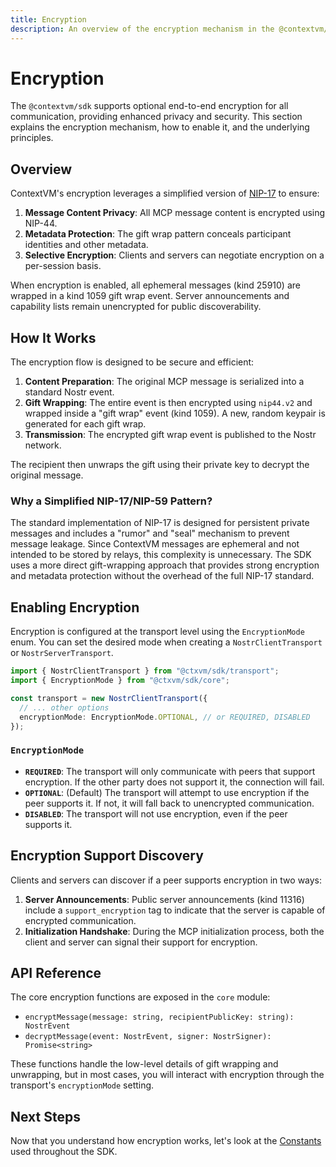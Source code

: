 ```yaml
---
title: Encryption
description: An overview of the encryption mechanism in the @contextvm/sdk.
---
```


# Encryption

The `@contextvm/sdk` supports optional end-to-end encryption for all communication, providing enhanced privacy and security. This section explains the encryption mechanism, how to enable it, and the underlying principles.

## Overview

ContextVM's encryption leverages a simplified version of [NIP-17](https://github.com/nostr-protocol/nips/blob/master/17.md) to ensure:

1.  **Message Content Privacy**: All MCP message content is encrypted using NIP-44.
2.  **Metadata Protection**: The gift wrap pattern conceals participant identities and other metadata.
3.  **Selective Encryption**: Clients and servers can negotiate encryption on a per-session basis.

When encryption is enabled, all ephemeral messages (kind 25910) are wrapped in a kind 1059 gift wrap event. Server announcements and capability lists remain unencrypted for public discoverability.

## How It Works

The encryption flow is designed to be secure and efficient:

1.  **Content Preparation**: The original MCP message is serialized into a standard Nostr event.
2.  **Gift Wrapping**: The entire event is then encrypted using `nip44.v2` and wrapped inside a "gift wrap" event (kind 1059). A new, random keypair is generated for each gift wrap.
3.  **Transmission**: The encrypted gift wrap event is published to the Nostr network.

The recipient then unwraps the gift using their private key to decrypt the original message.

### Why a Simplified NIP-17/NIP-59 Pattern?

The standard implementation of NIP-17 is designed for persistent private messages and includes a "rumor" and "seal" mechanism to prevent message leakage. Since ContextVM messages are ephemeral and not intended to be stored by relays, this complexity is unnecessary. The SDK uses a more direct gift-wrapping approach that provides strong encryption and metadata protection without the overhead of the full NIP-17 standard.

## Enabling Encryption

Encryption is configured at the transport level using the `EncryptionMode` enum. You can set the desired mode when creating a `NostrClientTransport` or `NostrServerTransport`.

```typescript
import { NostrClientTransport } from "@ctxvm/sdk/transport";
import { EncryptionMode } from "@ctxvm/sdk/core";

const transport = new NostrClientTransport({
  // ... other options
  encryptionMode: EncryptionMode.OPTIONAL, // or REQUIRED, DISABLED
});
```

### `EncryptionMode`

- **`REQUIRED`**: The transport will only communicate with peers that support encryption. If the other party does not support it, the connection will fail.
- **`OPTIONAL`**: (Default) The transport will attempt to use encryption if the peer supports it. If not, it will fall back to unencrypted communication.
- **`DISABLED`**: The transport will not use encryption, even if the peer supports it.

## Encryption Support Discovery

Clients and servers can discover if a peer supports encryption in two ways:

1.  **Server Announcements**: Public server announcements (kind 11316) include a `support_encryption` tag to indicate that the server is capable of encrypted communication.
2.  **Initialization Handshake**: During the MCP initialization process, both the client and server can signal their support for encryption.

## API Reference

The core encryption functions are exposed in the `core` module:

- `encryptMessage(message: string, recipientPublicKey: string): NostrEvent`
- `decryptMessage(event: NostrEvent, signer: NostrSigner): Promise<string>`

These functions handle the low-level details of gift wrapping and unwrapping, but in most cases, you will interact with encryption through the transport's `encryptionMode` setting.

## Next Steps

Now that you understand how encryption works, let's look at the [Constants](/core/constants) used throughout the SDK.
